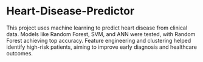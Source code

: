 # Heart-Disease-Predictor
This project uses machine learning to predict heart disease from clinical data. Models like Random Forest, SVM, and ANN were tested, with Random Forest achieving top accuracy. Feature engineering and clustering helped identify high-risk patients, aiming to improve early diagnosis and healthcare outcomes.
